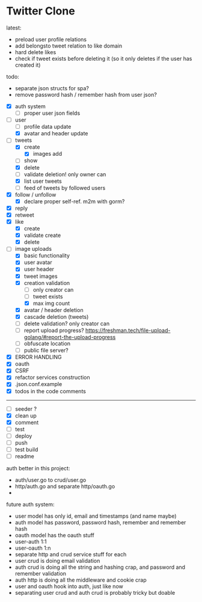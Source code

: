 # Twitter Clone

latest:
- preload user profile relations
- add belongsto tweet relation to like domain
- hard delete likes
- check if tweet exists before deleting it
  (so it only deletes if the user has created it)

todo:

- separate json structs for spa?
- remove password hash / remember hash from user json?

- [x] auth system
  - [ ] proper user json fields
- [ ] user 
  - [ ] profile data update
  - [x] avatar and header update
- [ ] tweets
  - [x] create
    - [x] images add
  - [ ] show
  - [x] delete 
  - [ ] validate deletion! only owner can
  - [x] list user tweets
  - [ ] feed of tweets by followed users
- [x] follow / unfollow
  - [x] declare proper self-ref. m2m with gorm?
- [x] reply
- [x] retweet
- [x] like 
  - [x] create
  - [x] validate create
  - [x] delete
- [ ] image uploads
  - [x] basic functionality
  - [x] user avatar
  - [x] user header
  - [x] tweet images
  - [x] creation validation 
    - [ ] only creator can
    - [ ] tweet exists
    - [x] max img count
  - [x] avatar / header deletion 
  - [x] cascade deletion (tweets)
  - [ ] delete validation? only creator can
  - [ ] report upload progress? https://freshman.tech/file-upload-golang/#report-the-upload-progress
  - [ ] obfuscate location
  - [ ] public file server?
- [x] ERROR HANDLING
- [x] oauth
- [x] CSRF
- [x] refactor services construction
- [x] .json.conf.example
- [x] todos in the code comments
----
- [ ] seeder ?
- [x] clean up
- [x] comment
- [ ] test 
- [ ] deploy
- [ ] push
- [ ] test build
- [ ] readme

auth better in this project:
- auth/user.go to crud/user.go
- http/auth.go and separate http/oauth.go
- 
future auth system:
- user model has only id, email and timestamps (and name maybe)
- auth model has password, password hash, remember and remember hash
- oauth model has the oauth stuff
- user-auth 1:1
- user-oauth 1:n
- separate http and crud service stuff for each
- user crud is doing email validation
- auth crud is doing all the string and hashing crap, and password and remember validation
- auth http is doing all the middleware and cookie crap
- user and oauth hook into auth, just like now
- separating user crud and auth crud is probably tricky but doable